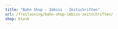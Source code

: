 ```yaml
---
title: "Bahn Shop - Imbiss - Zeitschriften"
url: /freilassing/bahn-shop-imbiss-zeitschriften/
shop: Kiosk
---
```

